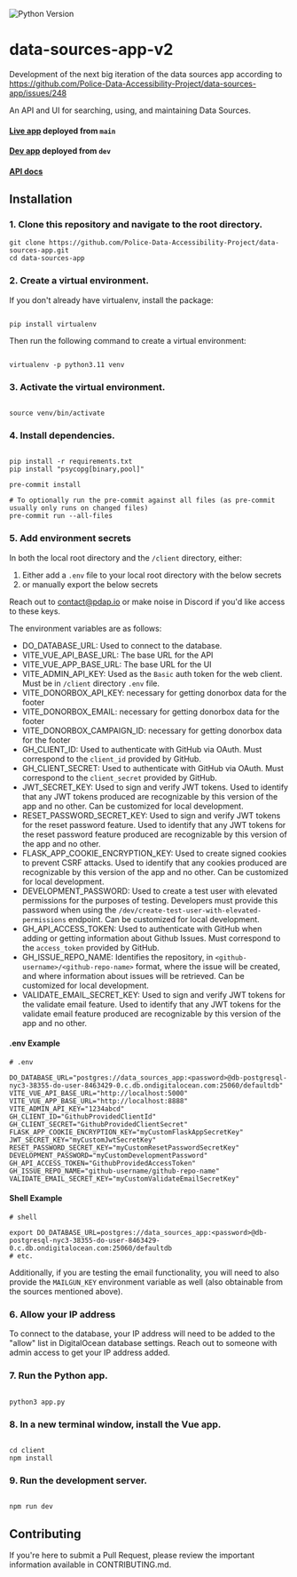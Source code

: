 ![Python Version](https://img.shields.io/badge/python-3.12-blue?style=for-the-badge&logo=python&logoColor=ffdd54)

# data-sources-app-v2

Development of the next big iteration of the data sources app according to https://github.com/Police-Data-Accessibility-Project/data-sources-app/issues/248

An API and UI for searching, using, and maintaining Data Sources. 

#### [Live app](https://data-sources-v2.pdap.io/) deployed from `main`
#### [Dev app](https://data-sources-v2.pdap.dev/) deployed from `dev`
#### [API docs](https://docs.pdap.io/api/introduction)

## Installation

### 1. Clone this repository and navigate to the root directory.

```
git clone https://github.com/Police-Data-Accessibility-Project/data-sources-app.git
cd data-sources-app
```

### 2. Create a virtual environment.

If you don't already have virtualenv, install the package:

```

pip install virtualenv

```

Then run the following command to create a virtual environment:

```

virtualenv -p python3.11 venv

```

### 3. Activate the virtual environment.

```

source venv/bin/activate

```

### 4. Install dependencies.

```

pip install -r requirements.txt
pip install "psycopg[binary,pool]"

pre-commit install

# To optionally run the pre-commit against all files (as pre-commit usually only runs on changed files)
pre-commit run --all-files

```

### 5. Add environment secrets

In both the local root directory and the `/client` directory, either:
1. Either add a `.env` file to your local root directory with the below secrets
2. or manually export the below secrets

Reach out to contact@pdap.io or make noise in Discord if you'd like access to these keys.

The environment variables are as follows:
* DO_DATABASE_URL: Used to connect to the database.
* VITE_VUE_API_BASE_URL: The base URL for the API
* VITE_VUE_APP_BASE_URL: The base URL for the UI
* VITE_ADMIN_API_KEY: Used as the `Basic` auth token for the  web client. Must be in `/client` directory `.env` file.
* VITE_DONORBOX_API_KEY: necessary for getting donorbox data for the footer
* VITE_DONORBOX_EMAIL: necessary for getting donorbox data for the footer
* VITE_DONORBOX_CAMPAIGN_ID: necessary for getting donorbox data for the footer
* GH_CLIENT_ID: Used to authenticate with GitHub via OAuth. Must correspond to the `client_id` provided by GitHub.
* GH_CLIENT_SECRET: Used to authenticate with GitHub via OAuth. Must correspond to the `client_secret` provided by GitHub.
* JWT_SECRET_KEY: Used to sign and verify JWT tokens. Used to identify that any JWT tokens produced are recognizable by this version of the app and no other. Can be customized for local development.
* RESET_PASSWORD_SECRET_KEY: Used to sign and verify JWT tokens for the reset password feature. Used to identify that any JWT tokens for the reset password feature produced are recognizable by this version of the app and no other.
* FLASK_APP_COOKIE_ENCRYPTION_KEY: Used to create signed cookies to prevent CSRF attacks. Used to identify that any cookies produced are recognizable by this version of the app and no other. Can be customized for local development.
* DEVELOPMENT_PASSWORD: Used to create a test user with elevated permissions for the purposes of testing. Developers must provide this password when using the `/dev/create-test-user-with-elevated-permissions` endpoint. Can be customized for local development.
* GH_API_ACCESS_TOKEN: Used to authenticate with GitHub when adding or getting information about Github Issues. Must correspond to the `access_token` provided by GitHub.
* GH_ISSUE_REPO_NAME: Identifies the repository, in `<github-username>/<github-repo-name>` format, where the issue will be created, and where information about issues will be retrieved. Can be customized for local development.
* VALIDATE_EMAIL_SECRET_KEY: Used to sign and verify JWT tokens for the validate email feature. Used to identify that any JWT tokens for the validate email feature produced are recognizable by this version of the app and no other.


#### .env Example
```
# .env

DO_DATABASE_URL="postgres://data_sources_app:<password>@db-postgresql-nyc3-38355-do-user-8463429-0.c.db.ondigitalocean.com:25060/defaultdb"
VITE_VUE_API_BASE_URL="http://localhost:5000"
VITE_VUE_APP_BASE_URL="http://localhost:8888"
VITE_ADMIN_API_KEY="1234abcd"
GH_CLIENT_ID="GithubProvidedClientId"
GH_CLIENT_SECRET="GithubProvidedClientSecret"
FLASK_APP_COOKIE_ENCRYPTION_KEY="myCustomFlaskAppSecretKey"
JWT_SECRET_KEY="myCustomJwtSecretKey"
RESET_PASSWORD_SECRET_KEY="myCustomResetPasswordSecretKey"
DEVELOPMENT_PASSWORD="myCustomDevelopmentPassword"
GH_API_ACCESS_TOKEN="GithubProvidedAccessToken"
GH_ISSUE_REPO_NAME="github-username/github-repo-name"
VALIDATE_EMAIL_SECRET_KEY="myCustomValidateEmailSecretKey"
```

#### Shell Example
```shell
# shell

export DO_DATABASE_URL=postgres://data_sources_app:<password>@db-postgresql-nyc3-38355-do-user-8463429-0.c.db.ondigitalocean.com:25060/defaultdb
# etc.
```
Additionally, if you are testing the email functionality, you will need to also provide the `MAILGUN_KEY` environment variable as well (also obtainable from the sources mentioned above).


### 6. Allow your IP address

To connect to the database, your IP address will need to be added to the "allow" list in DigitalOcean database settings. Reach out to someone with admin access to get your IP address added.

### 7. Run the Python app.

```

python3 app.py

```


### 8. In a new terminal window, install the Vue app.

```

cd client
npm install

```

### 9. Run the development server.

```

npm run dev

```

## Contributing
If you're here to submit a Pull Request, please review the important information available in CONTRIBUTING.md.